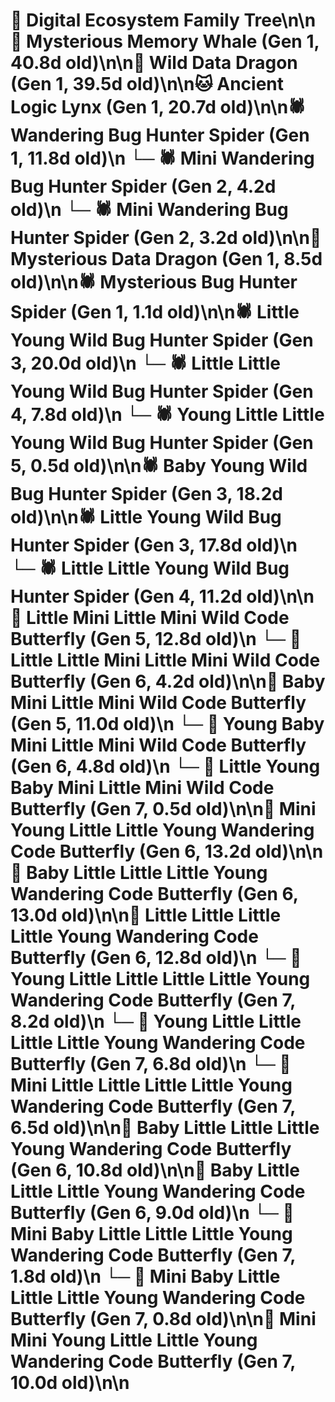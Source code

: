# 🌳 Digital Ecosystem Family Tree\n\n🐋 Mysterious Memory Whale (Gen 1, 40.8d old)\n\n🐉 Wild Data Dragon (Gen 1, 39.5d old)\n\n🐱 Ancient Logic Lynx (Gen 1, 20.7d old)\n\n🕷️ Wandering Bug Hunter Spider (Gen 1, 11.8d old)\n  └─ 🕷️ Mini Wandering Bug Hunter Spider (Gen 2, 4.2d old)\n  └─ 🕷️ Mini Wandering Bug Hunter Spider (Gen 2, 3.2d old)\n\n🐉 Mysterious Data Dragon (Gen 1, 8.5d old)\n\n🕷️ Mysterious Bug Hunter Spider (Gen 1, 1.1d old)\n\n🕷️ Little Young Wild Bug Hunter Spider (Gen 3, 20.0d old)\n  └─ 🕷️ Little Little Young Wild Bug Hunter Spider (Gen 4, 7.8d old)\n    └─ 🕷️ Young Little Little Young Wild Bug Hunter Spider (Gen 5, 0.5d old)\n\n🕷️ Baby Young Wild Bug Hunter Spider (Gen 3, 18.2d old)\n\n🕷️ Little Young Wild Bug Hunter Spider (Gen 3, 17.8d old)\n  └─ 🕷️ Little Little Young Wild Bug Hunter Spider (Gen 4, 11.2d old)\n\n🦋 Little Mini Little Mini Wild Code Butterfly (Gen 5, 12.8d old)\n  └─ 🦋 Little Little Mini Little Mini Wild Code Butterfly (Gen 6, 4.2d old)\n\n🦋 Baby Mini Little Mini Wild Code Butterfly (Gen 5, 11.0d old)\n  └─ 🦋 Young Baby Mini Little Mini Wild Code Butterfly (Gen 6, 4.8d old)\n    └─ 🦋 Little Young Baby Mini Little Mini Wild Code Butterfly (Gen 7, 0.5d old)\n\n🦋 Mini Young Little Little Young Wandering Code Butterfly (Gen 6, 13.2d old)\n\n🦋 Baby Little Little Little Young Wandering Code Butterfly (Gen 6, 13.0d old)\n\n🦋 Little Little Little Little Young Wandering Code Butterfly (Gen 6, 12.8d old)\n  └─ 🦋 Young Little Little Little Little Young Wandering Code Butterfly (Gen 7, 8.2d old)\n  └─ 🦋 Young Little Little Little Little Young Wandering Code Butterfly (Gen 7, 6.8d old)\n  └─ 🦋 Mini Little Little Little Little Young Wandering Code Butterfly (Gen 7, 6.5d old)\n\n🦋 Baby Little Little Little Young Wandering Code Butterfly (Gen 6, 10.8d old)\n\n🦋 Baby Little Little Little Young Wandering Code Butterfly (Gen 6, 9.0d old)\n  └─ 🦋 Mini Baby Little Little Little Young Wandering Code Butterfly (Gen 7, 1.8d old)\n  └─ 🦋 Mini Baby Little Little Little Young Wandering Code Butterfly (Gen 7, 0.8d old)\n\n🦋 Mini Mini Young Little Little Young Wandering Code Butterfly (Gen 7, 10.0d old)\n\n
